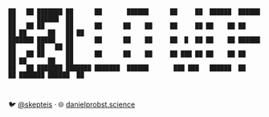 ```


██   ██ ███████ ██      ██       ██████      ██     ██  ██████  ██████  ██      ██████  ██ 
██   ██ ██      ██      ██      ██    ██     ██     ██ ██    ██ ██   ██ ██      ██   ██ ██ 
███████ █████   ██      ██      ██    ██     ██  █  ██ ██    ██ ██████  ██      ██   ██ ██ 
██   ██ ██      ██      ██      ██    ██     ██ ███ ██ ██    ██ ██   ██ ██      ██   ██    
██   ██ ███████ ███████ ███████  ██████       ███ ███   ██████  ██   ██ ███████ ██████  ██ 
                                                                                           
                                                                                           
```

:bird: [@skepteis](https://twitter.com/skepteis) &#183; :globe_with_meridians: [danielprobst.science](https://danielprobst.science)

<!--
**daenuprobst/daenuprobst** is a ✨ _special_ ✨ repository because its `README.md` (this file) appears on your GitHub profile.

Here are some ideas to get you started:

- 🔭 I’m currently working on ...
- 🌱 I’m currently learning ...
- 👯 I’m looking to collaborate on ...
- 🤔 I’m looking for help with ...
- 💬 Ask me about ...
- 📫 How to reach me: ...
- 😄 Pronouns: ...
- ⚡ Fun fact: ...
-->
